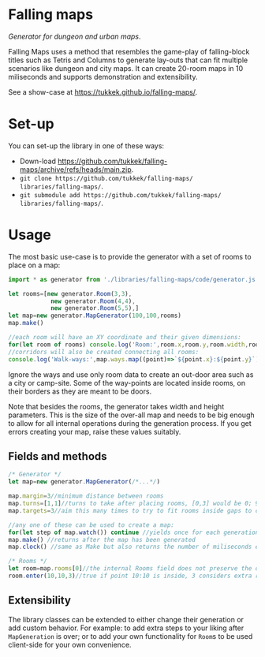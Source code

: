 # Falling maps
*Generator for dungeon and urban maps*.

Falling Maps uses a method that resembles the game-play of falling-block titles such as Tetris and Columns to generate lay-outs that can fit multiple scenarios like dungeon and city maps. It can create 20-room maps in 10 miliseconds and supports demonstration and extensibility.

See a show-case at https://tukkek.github.io/falling-maps/.

# Set-up

You can set-up the library in one of these ways:
* Down-load https://github.com/tukkek/falling-maps/archive/refs/heads/main.zip.
* `git clone https://github.com/tukkek/falling-maps/ libraries/falling-maps/`.
* `git submodule add https://github.com/tukkek/falling-maps/ libraries/falling-maps/`.

# Usage

The most basic use-case is to provide the generator with a set of rooms to place on a map:

```js
import * as generator from './libraries/falling-maps/code/generator.js'

let rooms=[new generator.Room(3,3),
            new generator.Room(4,4),
            new generator.Room(5,5),]
let map=new generator.MapGenerator(100,100,rooms)
map.make()

//each room will have an XY coordinate and their given dimensions:
for(let room of rooms) console.log('Room:',room.x,room.y,room.width,room.height)
//corridors will also be created connecting all rooms:
console.log('Walk-ways:',map.ways.map((point)=>`${point.x}:${point.y}`))
```

Ignore the ways and use only room data to create an out-door area such as a city or camp-site. Some of the way-points are located inside rooms, on their borders as they are meant to be doors.

Note that besides the rooms, the generator takes width and height parameters. This is the size of the over-all map and needs to be big enough to allow for all internal operations during the generation process. If you get errors creating your map, raise these values suitably.

## Fields and methods

```js
/* Generator */
let map=new generator.MapGenerator(/*...*/)

map.margin=3//minimum distance between rooms
map.turns=[1,1]//turns to take after placing rooms, [0,3] would be 0; 90; 180; or 270 degrees
map.targets=3//aim this many times to try to fit rooms inside gaps to create denser maps

//any one of these can be used to create a map:
for(let step of map.watch()) continue //yields once for each generation-step taken
map.make() //returns after the map has been generated
map.clock() //same as Make but also returns the number of miliseconds elapsed

/* Rooms */
let room=map.rooms[0]//the internal Rooms field does not preserve the original room order
room.enter(10,10,3)//true if point 10:10 is inside, 3 considers extra room margins (optional)
```

## Extensibility

The library classes can be extended to either change their generation or add custom behavior. For example: to add extra steps  to your liking after `MapGeneration` is over; or to add your own functionality for `Room`s to be used client-side for your own convenience.
